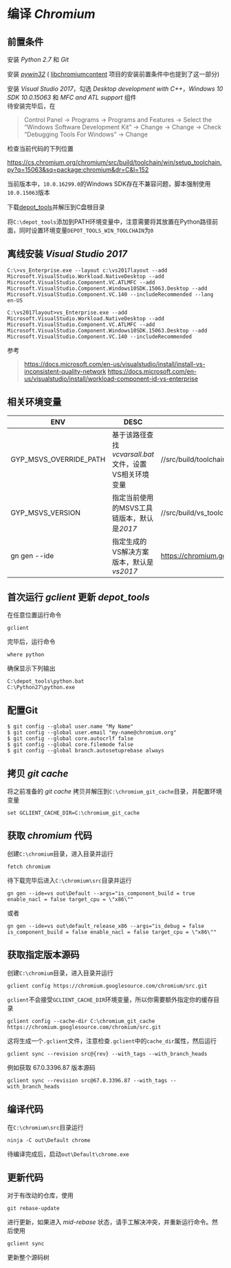 # 编译 *Chromium*

## 前置条件

安装 *Python 2.7* 和 *Git*

安装 *[pywin32](https://github.com/mhammond/pywin32/releases)* ( [libchromiumcontent](https://github.com/electron/libchromiumcontent) 项目的安装前置条件中也提到了这一部分)

安装 *Visual Studio 2017*，勾选 *Desktop development with C++*，*Windows 10 SDK 10.0.15063* 和 *MFC and ATL support* 组件  
待安装完毕后，在

> Control Panel → Programs → Programs and Features → Select the “Windows Software Development Kit” → Change → Change → Check “Debugging Tools For Windows” → Change

检查当前代码的下列位置

https://cs.chromium.org/chromium/src/build/toolchain/win/setup_toolchain.py?q=15063&sq=package:chromium&dr=C&l=152

当前版本中，`10.0.16299.0`的Windows SDK存在不兼容问题，脚本强制使用`10.0.15063`版本

下载[depot_tools](https://storage.googleapis.com/chrome-infra/depot_tools.zip)并解压到C盘根目录

将`C:\depot_tools`添加到PATH环境变量中，注意需要将其放置在Python路径前面，同时设置环境变量`DEPOT_TOOLS_WIN_TOOLCHAIN`为`0`

## 离线安装 *Visual Studio 2017*

    C:\>vs_Enterprise.exe --layout c:\vs2017layout --add Microsoft.VisualStudio.Workload.NativeDesktop --add Microsoft.VisualStudio.Component.VC.ATLMFC --add Microsoft.VisualStudio.Component.Windows10SDK.15063.Desktop --add Microsoft.VisualStudio.Component.VC.140 --includeRecommended --lang en-US
    
    C:\vs2017layout>vs_Enterprise.exe --add Microsoft.VisualStudio.Workload.NativeDesktop --add Microsoft.VisualStudio.Component.VC.ATLMFC --add Microsoft.VisualStudio.Component.Windows10SDK.15063.Desktop --add Microsoft.VisualStudio.Component.VC.140 --includeRecommended

参考

> https://docs.microsoft.com/en-us/visualstudio/install/install-vs-inconsistent-quality-network
> https://docs.microsoft.com/en-us/visualstudio/install/workload-component-id-vs-enterprise

## 相关环境变量

| ENV | DESC | File |
| --- | ---- | ---- |
| GYP_MSVS_OVERRIDE_PATH | 基于该路径查找*vcvarsall.bat*文件，设置VS相关环境变量 | //src/build/toolchain/win/setup_toolchain.py |
| GYP_MSVS_VERSION | 指定当前使用的MSVS工具链版本，默认是*2017* | //src/build/vs_toolchain.py |
| gn gen --ide | 指定生成的VS解决方案版本，默认是*vs2017* | https://chromium.googlesource.com/chromium/src/+/master/tools/gn/docs/reference.md#gen |

## 首次运行 *gclient* 更新 *depot_tools*

在任意位置运行命令

    gclient

完毕后，运行命令

    where python

确保显示下列输出

    C:\depot_tools\python.bat
    C:\Python27\python.exe

## 配置Git

    $ git config --global user.name "My Name"
    $ git config --global user.email "my-name@chromium.org"
    $ git config --global core.autocrlf false
    $ git config --global core.filemode false
    $ git config --global branch.autosetuprebase always

## 拷贝 *git cache*

将之前准备的 *git cache* 拷贝并解压到`C:\chromium_git_cache`目录，并配置环境变量

    set GCLIENT_CACHE_DIR=C:\chromium_git_cache

## 获取 *chromium* 代码

创建`C:\chromium`目录，进入目录并运行

    fetch chromium

待下载完毕后进入`C:\chromium\src`目录并运行

    gn gen --ide=vs out\Default --args="is_component_build = true enable_nacl = false target_cpu = \"x86\""

或者

    gn gen --ide=vs out\default_release_x86 --args="is_debug = false is_component_build = false enable_nacl = false target_cpu = \"x86\""

## 获取指定版本源码

创建`C:\chromium`目录，进入目录并运行

    gclient config https://chromium.googlesource.com/chromium/src.git

`gclient`不会接受`GCLIENT_CACHE_DIR`环境变量，所以你需要额外指定你的缓存目录

    gclient config --cache-dir C:\chromium_git_cache https://chromium.googlesource.com/chromium/src.git

这将生成一个`.gclient`文件，注意检查`.gclient`中的`cache_dir`属性，然后运行

    gclient sync --revision src@{rev} --with_tags --with_branch_heads

例如获取 67.0.3396.87 版本源码

    gclient sync --revision src@67.0.3396.87 --with_tags --with_branch_heads

## 编译代码

在`C:\chromium\src`目录运行

    ninja -C out\Default chrome

待编译完成后，启动`out\Default\chrome.exe`

## 更新代码

对于有改动的仓库，使用

    git rebase-update  

进行更新，如果进入 *mid-rebase* 状态，请手工解决冲突，并重新运行命令。然后使用

    gclient sync  

更新整个源码树

